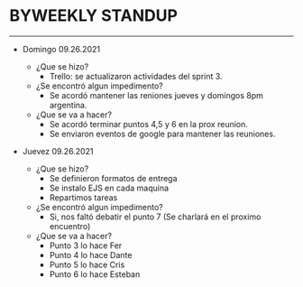 # BYWEEKLY STANDUP


---------------
* Domingo 09.26.2021
  * ¿Que se hizo?
    * Trello: se actualizaron actividades del sprint 3.
  * ¿Se encontró algun impedimento?
    * Se acordó mantener las reniones jueves y domingos 8pm argentina.
  * ¿Que se va a hacer?
    * Se acordó terminar puntos 4,5 y 6 en la prox reunion.
    * Se enviaron eventos de google para mantener las reuniones.
    

* Juevez 09.26.2021
  * ¿Que se hizo?
    * Se definieron formatos de entrega
    * Se instalo EJS en cada maquina
    * Repartimos tareas
  * ¿Se encontró algun impedimento?
    * Si, nos faltó debatir el punto 7 (Se charlará en el proximo encuentro)
  * ¿Que se va a hacer?
    * Punto 3 lo hace Fer
    * Punto 4 lo hace Dante
    * Punto 5 lo hace Cris
    * Punto 6 lo hace Esteban
